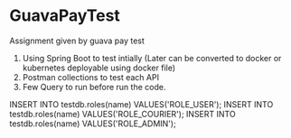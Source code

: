 # GuavaPayTest
Assignment given by guava pay test

1. Using Spring Boot to test intially (Later can be converted to docker or kubernetes deployable using docker file)
2. Postman collections to test each API
3. Few Query to run before run the code.

INSERT INTO testdb.roles(name) VALUES('ROLE_USER');
INSERT INTO testdb.roles(name) VALUES('ROLE_COURIER');
INSERT INTO testdb.roles(name) VALUES('ROLE_ADMIN');
